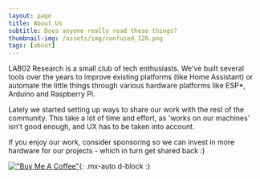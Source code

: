 ```yaml
---
layout: page
title: About Us
subtitle: Does anyone really read these things?
thumbnail-img: /assets/img/confused_128.png
tags: [about]
---
```


LAB02 Research is a small club of tech enthusiasts. We've built several tools over the years to improve existing platforms (like Home Assistant) or automate the little things through various hardware platforms like ESP*, Arduino and Raspberry Pi.

Lately we started setting up ways to share our work with the rest of the community. This take a lot of time and effort, as 'works on our machines' isn't good enough, and UX has to be taken into account.

If you enjoy our work, consider sponsoring so we can invest in more hardware for our projects - which in turn get shared back :)

[!["Buy Me A Coffee"](https://www.buymeacoffee.com/assets/img/custom_images/orange_img.png)](https://www.buymeacoffee.com/lab02research){: .mx-auto.d-block :}
